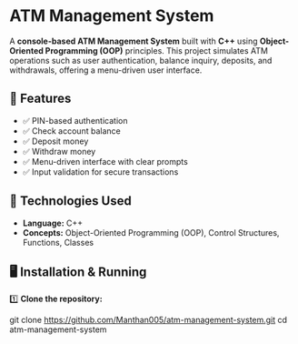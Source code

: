 # ATM Management System

A **console-based ATM Management System** built with **C++** using **Object-Oriented Programming (OOP)** principles. This project simulates ATM operations such as user authentication, balance inquiry, deposits, and withdrawals, offering a menu-driven user interface.

## 🚀 Features

- ✅ PIN-based authentication
- ✅ Check account balance
- ✅ Deposit money
- ✅ Withdraw money
- ✅ Menu-driven interface with clear prompts
- ✅ Input validation for secure transactions

## 📂 Technologies Used

- **Language:** C++
- **Concepts:** Object-Oriented Programming (OOP), Control Structures, Functions, Classes

## 🖥️ Installation & Running

1️⃣ **Clone the repository:**


git clone https://github.com/Manthan005/atm-management-system.git
cd atm-management-system
